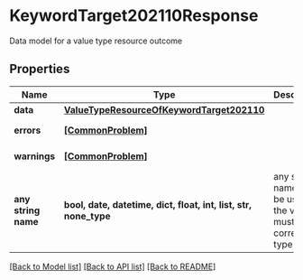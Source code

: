 # KeywordTarget202110Response

Data model for a value type resource outcome

## Properties
Name | Type | Description | Notes
------------ | ------------- | ------------- | -------------
**data** | [**ValueTypeResourceOfKeywordTarget202110**](ValueTypeResourceOfKeywordTarget202110.md) |  | [optional] 
**errors** | [**[CommonProblem]**](CommonProblem.md) |  | [optional] [readonly] 
**warnings** | [**[CommonProblem]**](CommonProblem.md) |  | [optional] [readonly] 
**any string name** | **bool, date, datetime, dict, float, int, list, str, none_type** | any string name can be used but the value must be the correct type | [optional]

[[Back to Model list]](../README.md#documentation-for-models) [[Back to API list]](../README.md#documentation-for-api-endpoints) [[Back to README]](../README.md)


